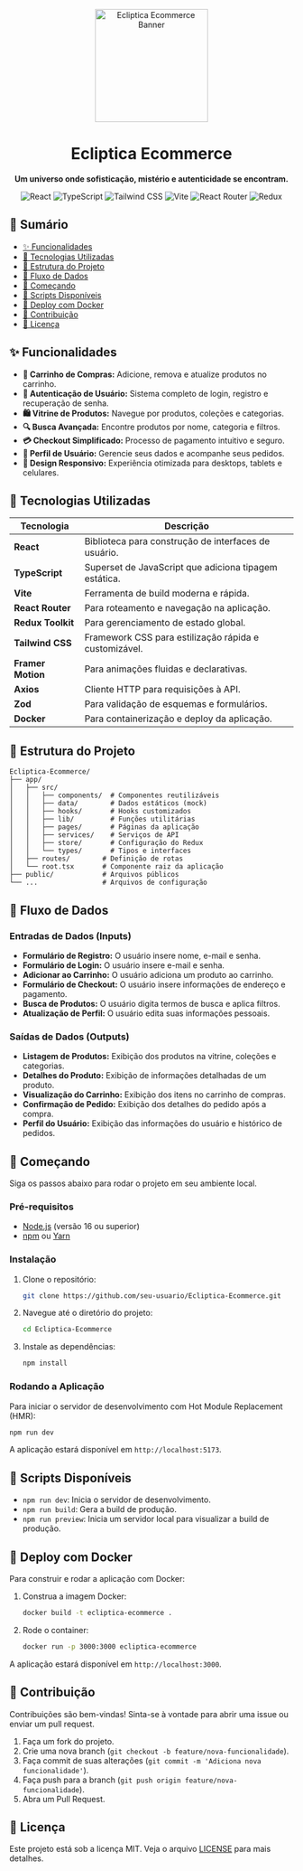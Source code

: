 <p align="center">
  <img src="https://i.pinimg.com/736x/93/55/dd/9355dd0f9547309097693976b6114585.jpg" alt="Ecliptica Ecommerce Banner" width="200"/>
</p>

<h1 align="center">Ecliptica Ecommerce</h1>

<p align="center">
  <strong>Um universo onde sofisticação, mistério e autenticidade se encontram.</strong>
</p>

<p align="center">
  <img src="https://img.shields.io/badge/React-20232A?style=for-the-badge&logo=react&logoColor=61DAFB" alt="React"/>
  <img src="https://img.shields.io/badge/TypeScript-007ACC?style=for-the-badge&logo=typescript&logoColor=white" alt="TypeScript"/>
  <img src="https://img.shields.io/badge/Tailwind_CSS-38B2AC?style=for-the-badge&logo=tailwind-css&logoColor=white" alt="Tailwind CSS"/>
  <img src="https://img.shields.io/badge/Vite-646CFF?style=for-the-badge&logo=vite&logoColor=white" alt="Vite"/>
  <img src="https://img.shields.io/badge/React_Router-CA4245?style=for-the-badge&logo=react-router&logoColor=white" alt="React Router"/>
  <img src="https://img.shields.io/badge/Redux-593D88?style=for-the-badge&logo=redux&logoColor=white" alt="Redux"/>
</p>

## 📜 Sumário

- [✨ Funcionalidades](#-funcionalidades)
- [🚀 Tecnologias Utilizadas](#-tecnologias-utilizadas)
- [📂 Estrutura do Projeto](#-estrutura-do-projeto)
- [🔄 Fluxo de Dados](#-fluxo-de-dados)
- [🏁 Começando](#-começando)
- [📜 Scripts Disponíveis](#-scripts-disponíveis)
- [🐳 Deploy com Docker](#-deploy-com-docker)
- [🤝 Contribuição](#-contribuição)
- [📄 Licença](#-licença)

## ✨ Funcionalidades

- **🛒 Carrinho de Compras:** Adicione, remova e atualize produtos no carrinho.
- **👤 Autenticação de Usuário:** Sistema completo de login, registro e recuperação de senha.
- **🛍️ Vitrine de Produtos:** Navegue por produtos, coleções e categorias.
- **🔍 Busca Avançada:** Encontre produtos por nome, categoria e filtros.
- **💳 Checkout Simplificado:** Processo de pagamento intuitivo e seguro.
- **👤 Perfil de Usuário:** Gerencie seus dados e acompanhe seus pedidos.
- **📱 Design Responsivo:** Experiência otimizada para desktops, tablets e celulares.

## 🚀 Tecnologias Utilizadas

| Tecnologia | Descrição |
| --- | --- |
| **React** | Biblioteca para construção de interfaces de usuário. |
| **TypeScript** | Superset de JavaScript que adiciona tipagem estática. |
| **Vite** | Ferramenta de build moderna e rápida. |
| **React Router** | Para roteamento e navegação na aplicação. |
| **Redux Toolkit** | Para gerenciamento de estado global. |
| **Tailwind CSS** | Framework CSS para estilização rápida e customizável. |
| **Framer Motion** | Para animações fluidas e declarativas. |
| **Axios** | Cliente HTTP para requisições à API. |
| **Zod** | Para validação de esquemas e formulários. |
| **Docker** | Para containerização e deploy da aplicação. |

## 📂 Estrutura do Projeto

```
Ecliptica-Ecommerce/
├── app/
│   ├── src/
│   │   ├── components/  # Componentes reutilizáveis
│   │   ├── data/        # Dados estáticos (mock)
│   │   ├── hooks/       # Hooks customizados
│   │   ├── lib/         # Funções utilitárias
│   │   ├── pages/       # Páginas da aplicação
│   │   ├── services/    # Serviços de API
│   │   ├── store/       # Configuração do Redux
│   │   └── types/       # Tipos e interfaces
│   ├── routes/        # Definição de rotas
│   └── root.tsx       # Componente raiz da aplicação
├── public/            # Arquivos públicos
└── ...                # Arquivos de configuração
```

## 🔄 Fluxo de Dados

### Entradas de Dados (Inputs)

- **Formulário de Registro:** O usuário insere nome, e-mail e senha.
- **Formulário de Login:** O usuário insere e-mail e senha.
- **Adicionar ao Carrinho:** O usuário adiciona um produto ao carrinho.
- **Formulário de Checkout:** O usuário insere informações de endereço e pagamento.
- **Busca de Produtos:** O usuário digita termos de busca e aplica filtros.
- **Atualização de Perfil:** O usuário edita suas informações pessoais.

### Saídas de Dados (Outputs)

- **Listagem de Produtos:** Exibição dos produtos na vitrine, coleções e categorias.
- **Detalhes do Produto:** Exibição de informações detalhadas de um produto.
- **Visualização do Carrinho:** Exibição dos itens no carrinho de compras.
- **Confirmação de Pedido:** Exibição dos detalhes do pedido após a compra.
- **Perfil do Usuário:** Exibição das informações do usuário e histórico de pedidos.

## 🏁 Começando

Siga os passos abaixo para rodar o projeto em seu ambiente local.

### Pré-requisitos

- [Node.js](https://nodejs.org/en/) (versão 16 ou superior)
- [npm](https://www.npmjs.com/) ou [Yarn](https://yarnpkg.com/)

### Instalação

1.  Clone o repositório:
    ```bash
    git clone https://github.com/seu-usuario/Ecliptica-Ecommerce.git
    ```
2.  Navegue até o diretório do projeto:
    ```bash
    cd Ecliptica-Ecommerce
    ```
3.  Instale as dependências:
    ```bash
    npm install
    ```

### Rodando a Aplicação

Para iniciar o servidor de desenvolvimento com Hot Module Replacement (HMR):

```bash
npm run dev
```

A aplicação estará disponível em `http://localhost:5173`.

## 📜 Scripts Disponíveis

- `npm run dev`: Inicia o servidor de desenvolvimento.
- `npm run build`: Gera a build de produção.
- `npm run preview`: Inicia um servidor local para visualizar a build de produção.

## 🐳 Deploy com Docker

Para construir e rodar a aplicação com Docker:

1.  Construa a imagem Docker:
    ```bash
    docker build -t ecliptica-ecommerce .
    ```
2.  Rode o container:
    ```bash
    docker run -p 3000:3000 ecliptica-ecommerce
    ```

A aplicação estará disponível em `http://localhost:3000`.

## 🤝 Contribuição

Contribuições são bem-vindas! Sinta-se à vontade para abrir uma issue ou enviar um pull request.

1.  Faça um fork do projeto.
2.  Crie uma nova branch (`git checkout -b feature/nova-funcionalidade`).
3.  Faça commit de suas alterações (`git commit -m 'Adiciona nova funcionalidade'`).
4.  Faça push para a branch (`git push origin feature/nova-funcionalidade`).
5.  Abra um Pull Request.

## 📄 Licença

Este projeto está sob a licença MIT. Veja o arquivo [LICENSE](LICENSE) para mais detalhes.
